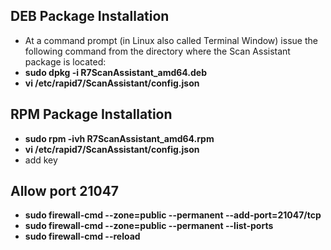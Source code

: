 ## DEB Package Installation
- At  a  command  prompt  (in  Linux  also  called  Terminal  Window)  issue  the  following  command from the directory where the Scan Assistant package is located:
- **sudo dpkg -i R7ScanAssistant_amd64.deb**
- **vi /etc/rapid7/ScanAssistant/config.json**
## RPM Package Installation
- **sudo rpm -ivh R7ScanAssistant_amd64.rpm**
- **vi /etc/rapid7/ScanAssistant/config.json**
- add key 
## Allow port 21047
- **sudo firewall-cmd --zone=public --permanent --add-port=21047/tcp**
- **sudo firewall-cmd --zone=public --permanent --list-ports**
- **sudo firewall-cmd --reload**

